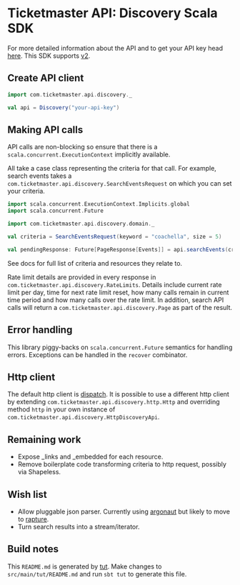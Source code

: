 # Ticketmaster API: Discovery Scala SDK

For more detailed information about the API and to get your API key head [here](http://developer.ticketmaster.com/). This SDK supports [v2](http://developer.ticketmaster.com/products-and-docs/apis/discovery/v2/).

## Create API client

```scala
import com.ticketmaster.api.discovery._

val api = Discovery("your-api-key")
```

## Making API calls

API calls are non-blocking so ensure that there is a `scala.concurrent.ExecutionContext` implicitly available.

All take a case class representing the criteria for that call. For example, search events takes a `com.ticketmaster.api.discovery.SearchEventsRequest` on which you can set your criteria.

```scala
import scala.concurrent.ExecutionContext.Implicits.global
import scala.concurrent.Future

import com.ticketmaster.api.discovery.domain._

val criteria = SearchEventsRequest(keyword = "coachella", size = 5)

val pendingResponse: Future[PageResponse[Events]] = api.searchEvents(criteria)
```

See docs for full list of criteria and resources they relate to.

Rate limit details are provided in every response in `com.ticketmaster.api.discovery.RateLimits`. Details include current rate limit per day, time for next rate limit reset, how many calls remain in current time period and how many calls over the rate limit. In addition, search API calls will return a `com.ticketmaster.api.discovery.Page` as part of the result.

## Error handling

This library piggy-backs on `scala.concurrent.Future` semantics for handling errors. Exceptions can be handled in the `recover` combinator.

## Http client

The default http client is [dispatch](https://github.com/dispatch/reboot). It is possible to use a different http client by extending `com.ticketmaster.api.discovery.http.Http` and overriding method `http` in your own instance of `com.ticketmaster.api.discovery.HttpDiscoveryApi`.

## Remaining work

* Expose _links and _embedded for each resource.
* Remove boilerplate code transforming criteria to http request, possibly via Shapeless.

## Wish list

* Allow pluggable json parser. Currently using [argonaut](argonaut.io) but likely to move to [rapture](https://github.com/propensive/rapture/blob/dev/doc/json.md).
* Turn search results into a stream/iterator.

## Build notes

This `README.md` is generated by [tut](https://github.com/tpolecat/tut). Make changes to `src/main/tut/README.md` and run `sbt tut` to generate this file.
